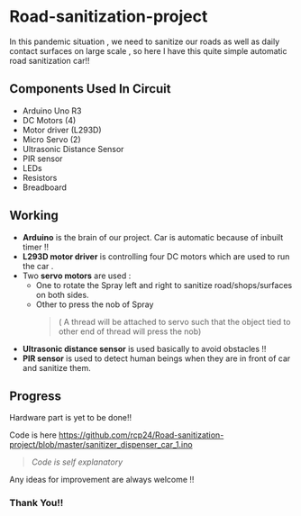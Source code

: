 # Road-sanitization-project
In this pandemic situation , we need to sanitize our roads as well as daily contact surfaces on large scale , so here I have this quite simple automatic road sanitization car!!
## Components Used In Circuit
* Arduino Uno R3
* DC Motors (4)
* Motor driver (L293D)
* Micro Servo (2)
* Ultrasonic Distance Sensor
* PIR sensor
* LEDs
* Resistors
* Breadboard
## Working
* **Arduino** is the brain of our project. Car is automatic because of inbuilt timer !! 
* **L293D motor driver** is controlling four DC motors which are used to run the car .
* Two **servo motors** are used :
  * One to rotate the Spray left and right to sanitize road/shops/surfaces on both sides.
  * Other to press the nob of Spray 
    >( A thread will be attached to servo such that the object tied to other end of thread will press the nob)
* **Ultrasonic distance sensor** is used basically to avoid obstacles !!
* **PIR sensor** is used to detect human beings when they are in front of car and sanitize them. 
## Progress
Hardware part is yet to be done!!

Code is here https://github.com/rcp24/Road-sanitization-project/blob/master/sanitizer_dispenser_car_1.ino 
>_Code is self explanatory_

Any ideas for improvement are always welcome !!

### **Thank You!!**
